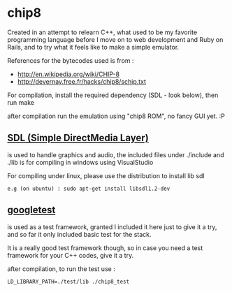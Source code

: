 chip8
=====

Created in an attempt to relearn C++, what used to be my favorite programming language
before I move on to web development and Ruby on Rails,
and to try what it feels like to make a simple emulator.

References for the bytecodes used is from :

- http://en.wikipedia.org/wiki/CHIP-8
- http://devernay.free.fr/hacks/chip8/schip.txt

For compilation, install the required dependency (SDL - look below), then run make

after compilation run the emulation using "chip8 ROM", no fancy GUI yet. :P


[SDL (Simple DirectMedia Layer)](http://www.libsdl.org/)
-------------------------------------------------------

is used to handle graphics and audio,
the included files under ./include and ./lib is for compiling in windows using VisualStudio

For compiling under linux, please use the distribution to install lib sdl

    e.g (on ubuntu) : sudo apt-get install libsdl1.2-dev


[googletest](http://code.google.com/p/googletest/)
-------------------------------------------------

is used as a test framework, granted I included it here just to give it a try, and so far it
only included basic test for the stack.

It is a really good test framework though, so in case you need a test framework for your C++ codes,
give it a try.

after compilation, to run the test use :

    LD_LIBRARY_PATH=./test/lib ./chip8_test
